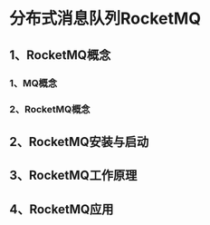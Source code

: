 # 分布式消息队列RocketMQ

## 1、RocketMQ概念

### 1、MQ概念

### 2、RocketMQ概念

## 2、RocketMQ安装与启动



## 3、RocketMQ工作原理





## 4、RocketMQ应用

